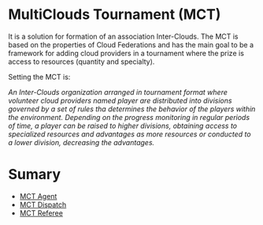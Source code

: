 # MultiClouds Tournament (MCT)
It is a solution for formation of an association Inter-Clouds. The MCT is based on the properties of Cloud Federations and has the main goal to be a framework for adding cloud providers in a tournament where the prize is access to resources (quantity and specialty).

Setting the MCT is:

  *An Inter-Clouds organization arranged in tournament format where volunteer cloud providers named player are distributed into divisions governed by a set of rules tha determines the behavior of the players within the environment. Depending on the progress monitoring in regular periods of time, a player can be raised to higher divisions, obtaining access to specialized resources and advantages as more resources or conducted to a lower division, decreasing the advantages.*
# Sumary

* [MCT Agent   ](documentation/chapter1.md)
* [MCT Dispatch](documentation/chapter2.md)
* [MCT Referee ](documentation/chapter2.md)
